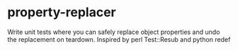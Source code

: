property-replacer
=================

Write unit tests where you can safely replace object properties and undo the replacement on teardown.  Inspired by perl Test::Resub and python redef
